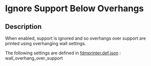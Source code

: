 # Ignore Support Below Overhangs

## Description

When enabled, support is ignored and so overhangs over support are printed using overhanging wall settings.

The following settings are defined in [fdmprinter.def.json](https://github.com/smartavionics/Cura/blob/mb-master/resources/definitions/fdmprinter.def.json) : wall_overhang_over_support


